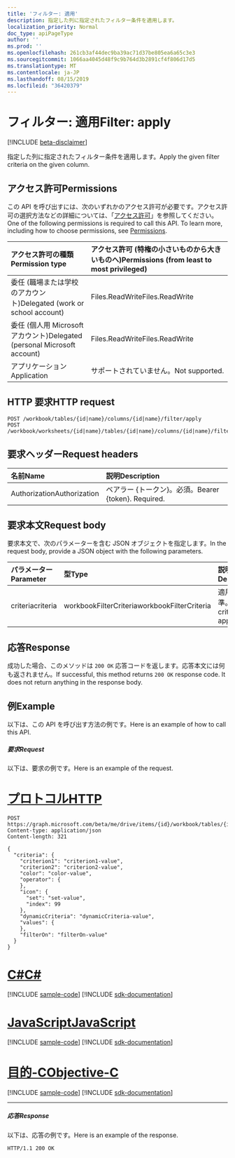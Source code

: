 ```yaml
---
title: 'フィルター: 適用'
description: 指定した列に指定されたフィルター条件を適用します。
localization_priority: Normal
doc_type: apiPageType
author: ''
ms.prod: ''
ms.openlocfilehash: 261cb3af44dec9ba39ac71d37be805ea6a65c3e3
ms.sourcegitcommit: 1066aa4045d48f9c9b764d3b2891cf4f806d17d5
ms.translationtype: MT
ms.contentlocale: ja-JP
ms.lasthandoff: 08/15/2019
ms.locfileid: "36420379"
---
```

# <a name="filter-apply"></a><span data-ttu-id="5082a-103">フィルター: 適用</span><span class="sxs-lookup"><span data-stu-id="5082a-103">Filter: apply</span></span>

[!INCLUDE [beta-disclaimer](../../includes/beta-disclaimer.md)]

<span data-ttu-id="5082a-104">指定した列に指定されたフィルター条件を適用します。</span><span class="sxs-lookup"><span data-stu-id="5082a-104">Apply the given filter criteria on the given column.</span></span>
## <a name="permissions"></a><span data-ttu-id="5082a-105">アクセス許可</span><span class="sxs-lookup"><span data-stu-id="5082a-105">Permissions</span></span>
<span data-ttu-id="5082a-p101">この API を呼び出すには、次のいずれかのアクセス許可が必要です。アクセス許可の選択方法などの詳細については、「[アクセス許可](/graph/permissions-reference)」を参照してください。</span><span class="sxs-lookup"><span data-stu-id="5082a-p101">One of the following permissions is required to call this API. To learn more, including how to choose permissions, see [Permissions](/graph/permissions-reference).</span></span>

|<span data-ttu-id="5082a-108">アクセス許可の種類</span><span class="sxs-lookup"><span data-stu-id="5082a-108">Permission type</span></span>      | <span data-ttu-id="5082a-109">アクセス許可 (特権の小さいものから大きいものへ)</span><span class="sxs-lookup"><span data-stu-id="5082a-109">Permissions (from least to most privileged)</span></span>              |
|:--------------------|:---------------------------------------------------------|
|<span data-ttu-id="5082a-110">委任 (職場または学校のアカウント)</span><span class="sxs-lookup"><span data-stu-id="5082a-110">Delegated (work or school account)</span></span> | <span data-ttu-id="5082a-111">Files.ReadWrite</span><span class="sxs-lookup"><span data-stu-id="5082a-111">Files.ReadWrite</span></span>    |
|<span data-ttu-id="5082a-112">委任 (個人用 Microsoft アカウント)</span><span class="sxs-lookup"><span data-stu-id="5082a-112">Delegated (personal Microsoft account)</span></span> | <span data-ttu-id="5082a-113">Files.ReadWrite</span><span class="sxs-lookup"><span data-stu-id="5082a-113">Files.ReadWrite</span></span>    |
|<span data-ttu-id="5082a-114">アプリケーション</span><span class="sxs-lookup"><span data-stu-id="5082a-114">Application</span></span> | <span data-ttu-id="5082a-115">サポートされていません。</span><span class="sxs-lookup"><span data-stu-id="5082a-115">Not supported.</span></span> |

## <a name="http-request"></a><span data-ttu-id="5082a-116">HTTP 要求</span><span class="sxs-lookup"><span data-stu-id="5082a-116">HTTP request</span></span>
<!-- { "blockType": "ignored" } -->
```http
POST /workbook/tables/{id|name}/columns/{id|name}/filter/apply
POST /workbook/worksheets/{id|name}/tables/{id|name}/columns/{id|name}/filter/apply

```
## <a name="request-headers"></a><span data-ttu-id="5082a-117">要求ヘッダー</span><span class="sxs-lookup"><span data-stu-id="5082a-117">Request headers</span></span>
| <span data-ttu-id="5082a-118">名前</span><span class="sxs-lookup"><span data-stu-id="5082a-118">Name</span></span>       | <span data-ttu-id="5082a-119">説明</span><span class="sxs-lookup"><span data-stu-id="5082a-119">Description</span></span>|
|:---------------|:----------|
| <span data-ttu-id="5082a-120">Authorization</span><span class="sxs-lookup"><span data-stu-id="5082a-120">Authorization</span></span>  | <span data-ttu-id="5082a-p102">ベアラー {トークン}。必須。</span><span class="sxs-lookup"><span data-stu-id="5082a-p102">Bearer {token}. Required.</span></span> |

## <a name="request-body"></a><span data-ttu-id="5082a-123">要求本文</span><span class="sxs-lookup"><span data-stu-id="5082a-123">Request body</span></span>
<span data-ttu-id="5082a-124">要求本文で、次のパラメーターを含む JSON オブジェクトを指定します。</span><span class="sxs-lookup"><span data-stu-id="5082a-124">In the request body, provide a JSON object with the following parameters.</span></span>

| <span data-ttu-id="5082a-125">パラメーター</span><span class="sxs-lookup"><span data-stu-id="5082a-125">Parameter</span></span>    | <span data-ttu-id="5082a-126">型</span><span class="sxs-lookup"><span data-stu-id="5082a-126">Type</span></span>   |<span data-ttu-id="5082a-127">説明</span><span class="sxs-lookup"><span data-stu-id="5082a-127">Description</span></span>|
|:---------------|:--------|:----------|
|<span data-ttu-id="5082a-128">criteria</span><span class="sxs-lookup"><span data-stu-id="5082a-128">criteria</span></span>|<span data-ttu-id="5082a-129">workbookFilterCriteria</span><span class="sxs-lookup"><span data-stu-id="5082a-129">workbookFilterCriteria</span></span>|<span data-ttu-id="5082a-130">適用する基準。</span><span class="sxs-lookup"><span data-stu-id="5082a-130">The criteria to apply.</span></span>|

## <a name="response"></a><span data-ttu-id="5082a-131">応答</span><span class="sxs-lookup"><span data-stu-id="5082a-131">Response</span></span>

<span data-ttu-id="5082a-p103">成功した場合、このメソッドは `200 OK` 応答コードを返します。応答本文には何も返されません。</span><span class="sxs-lookup"><span data-stu-id="5082a-p103">If successful, this method returns `200 OK` response code. It does not return anything in the response body.</span></span>

## <a name="example"></a><span data-ttu-id="5082a-134">例</span><span class="sxs-lookup"><span data-stu-id="5082a-134">Example</span></span>
<span data-ttu-id="5082a-135">以下は、この API を呼び出す方法の例です。</span><span class="sxs-lookup"><span data-stu-id="5082a-135">Here is an example of how to call this API.</span></span>
##### <a name="request"></a><span data-ttu-id="5082a-136">要求</span><span class="sxs-lookup"><span data-stu-id="5082a-136">Request</span></span>
<span data-ttu-id="5082a-137">以下は、要求の例です。</span><span class="sxs-lookup"><span data-stu-id="5082a-137">Here is an example of the request.</span></span>

# <a name="httptabhttp"></a>[<span data-ttu-id="5082a-138">プロトコル</span><span class="sxs-lookup"><span data-stu-id="5082a-138">HTTP</span></span>](#tab/http)
<!-- {
  "blockType": "request",
  "name": "filter_apply"
}-->
```http
POST https://graph.microsoft.com/beta/me/drive/items/{id}/workbook/tables/{id|name}/columns/{id|name}/filter/apply
Content-type: application/json
Content-length: 321

{
  "criteria": {
    "criterion1": "criterion1-value",
    "criterion2": "criterion2-value",
    "color": "color-value",
    "operator": {
    },
    "icon": {
      "set": "set-value",
      "index": 99
    },
    "dynamicCriteria": "dynamicCriteria-value",
    "values": {
    },
    "filterOn": "filterOn-value"
  }
}
```
# <a name="ctabcsharp"></a>[<span data-ttu-id="5082a-139">C#</span><span class="sxs-lookup"><span data-stu-id="5082a-139">C#</span></span>](#tab/csharp)
[!INCLUDE [sample-code](../includes/snippets/csharp/filter-apply-csharp-snippets.md)]
[!INCLUDE [sdk-documentation](../includes/snippets/snippets-sdk-documentation-link.md)]

# <a name="javascripttabjavascript"></a>[<span data-ttu-id="5082a-140">JavaScript</span><span class="sxs-lookup"><span data-stu-id="5082a-140">JavaScript</span></span>](#tab/javascript)
[!INCLUDE [sample-code](../includes/snippets/javascript/filter-apply-javascript-snippets.md)]
[!INCLUDE [sdk-documentation](../includes/snippets/snippets-sdk-documentation-link.md)]

# <a name="objective-ctabobjc"></a>[<span data-ttu-id="5082a-141">目的-C</span><span class="sxs-lookup"><span data-stu-id="5082a-141">Objective-C</span></span>](#tab/objc)
[!INCLUDE [sample-code](../includes/snippets/objc/filter-apply-objc-snippets.md)]
[!INCLUDE [sdk-documentation](../includes/snippets/snippets-sdk-documentation-link.md)]

---


##### <a name="response"></a><span data-ttu-id="5082a-142">応答</span><span class="sxs-lookup"><span data-stu-id="5082a-142">Response</span></span>
<span data-ttu-id="5082a-143">以下は、応答の例です。</span><span class="sxs-lookup"><span data-stu-id="5082a-143">Here is an example of the response.</span></span> 
<!-- {
  "blockType": "response",
  "truncated": true,
  "@odata.type": "microsoft.graph.none"
} -->
```http
HTTP/1.1 200 OK
```

<!-- uuid: 8fcb5dbc-d5aa-4681-8e31-b001d5168d79
2015-10-25 14:57:30 UTC -->
<!--
{
  "type": "#page.annotation",
  "description": "Filter: apply",
  "keywords": "",
  "section": "documentation",
  "tocPath": "",
  "suppressions": [
  ]
}
-->
